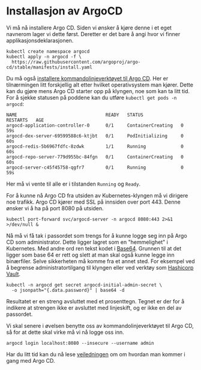 # Installasjon av ArgoCD

Vi må nå installere Argo CD. Siden vi ønsker å kjøre denne i et eget navnerom lager vi dette først. Deretter er det bare å angi hvor vi finner applikasjonsdeklarasjonen.

```Shell
kubectl create namespace argocd
kubectl apply -n argocd -f \
  https://raw.githubusercontent.com/argoproj/argo-cd/stable/manifests/install.yaml
```

Du må også [installere kommandolinjeverktøyet til Argo CD](https://argo-cd.readthedocs.io/en/stable/cli_installation/). Her er tilnærmingen litt forskjellig alt etter hvilket operativsystem man kjører. Dette kan du gjøre mens Argo CD starter opp på klyngen, noe som kan ta litt tid. For å sjekke statusen på poddene kan du utføre `kubectl get pods -n argocd`:

```
NAME                                 READY   STATUS              RESTARTS   AGE
argocd-application-controller-0      0/1     ContainerCreating   0          59s
argocd-dex-server-69599588c6-ktjbt   0/1     PodInitializing     0          60s
argocd-redis-5b6967fdfc-8zdwk        1/1     Running             0          60s
argocd-repo-server-779d955bc-84fgn   0/1     ContainerCreating   0          60s
argocd-server-c45f45758-qgfr7        0/1     Running             0          59s
```

Her må vi vente til alle er i tilstanden `Running` og `Ready`.

For å kunne nå Argo CD fra utsiden av Kubernetes-klyngen må vi dirigere noe trafikk. Argo CD kjører med SSL på innsiden over port 443. Denne ønsker vi å ha på port 8080 på utsiden.

```Shell
kubectl port-forward svc/argocd-server -n argocd 8080:443 2>&1 >/dev/null &
```

Nå må vi få tak i passordet som trengs for å kunne logge seg inn på Argo CD som administrator. Dette ligger lagret som en "hemmelighet" i Kubernetes. Med andre ord ren tekst kodet i [Base64](https://en.wikipedia.org/wiki/Base64). Grunnen til at det ligger som base 64 er rett og slett at man skal også kunne legge inn binærfiler. Selve sikkerheten må komme fra et annet sted. For eksempel ved å begrense administratortilgang til klyngen eller ved verktøy som [Hashicorp Vault](https://www.vaultproject.io).

```Shell
kubectl -n argocd get secret argocd-initial-admin-secret \
  -o jsonpath="{.data.password}" | base64 -d
```
Resultatet er en streng avsluttet med et prosenttegn. Tegnet er der for å indikere at strengen ikke er avsluttet med linjeskift, og er ikke en del av passordet.

Vi skal senere i øvelsen benytte oss av kommandolinjeverktøyet til Argo CD, så for at dette skal virke må vi nå logge oss inn.

```Shell
argocd login localhost:8080 --insecure --username admin
```

Har du litt tid kan du nå lese [veiledningen](https://argo-cd.readthedocs.io/en/stable/getting_started/) om om hvordan man kommer i gang med Argo CD. 

